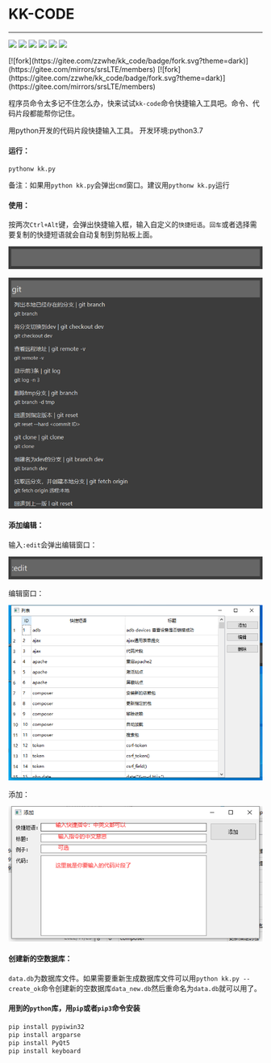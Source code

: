 # KK-CODE
---
<p align="left">
    <img src="https://img.shields.io/badge/python-3.7-brightgreen.svg?style=flat" />
    <img src="https://img.shields.io/badge/license-MulanPSL 2.0-brightgreen.svg?style=flat" />
	<img src="https://img.shields.io/badge/Author-陌北v1-orange.svg?style=flat" />
	<img src="https://img.shields.io/badge/version-v1.0-brightgreen.svg?style=flat" />
	<img src="https://gitee.com/zzwhe/kk_code/badge/star.svg?theme=gray" />
    <img src="https://gitee.com/zzwhe/kk_code/badge/fork.svg?theme=gray" />
</p>
[![fork](https://gitee.com/zzwhe/kk_code/badge/fork.svg?theme=dark)](https://gitee.com/mirrors/srsLTE/members)
[![fork](https://gitee.com/zzwhe/kk_code/badge/fork.svg?theme=dark)](https://gitee.com/mirrors/srsLTE/members)

程序员命令太多记不住怎么办，快来试试`kk-code`命令快捷输入工具吧。命令、代码片段都能帮你记住。

用python开发的代码片段快捷输入工具。
开发环境:python3.7


#### 运行：

```
pythonw kk.py
```

备注：如果用`python kk.py`会弹出`cmd`窗口。建议用`pythonw kk.py`运行



#### 使用：

按两次`Ctrl+Alt`键，会弹出快捷输入框，输入自定义的`快捷短语`。`回车`或者选择需要复制的快捷短语就会自动复制到剪贴板上面。

![image-20230113094605172](image-20230113094605172.png)


![image-20230113100333302](image-20230113100333302.png)

#### 添加编辑：
输入`:edit`会弹出编辑窗口：

![image-20230113095313083](image-20230113095313083.png)

编辑窗口：

![image-20230113095425867](image-20230113095425867.png)

添加：

![image-20230113095806716](image-20230113095806716.png)





#### 创建新的空数据库：

`data.db`为数据库文件。如果需要重新生成数据库文件可以用`python kk.py --create_ok`命令创建新的空数据库`data_new.db`然后重命名为`data.db`就可以用了。



#### 用到的`python`库，用`pip`或者`pip3`命令安装

```
pip install pypiwin32
pip install argparse
pip install PyQt5
pip install keyboard
```